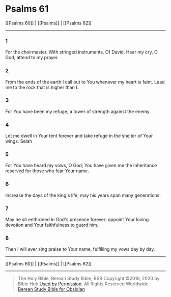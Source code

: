 # Psalms 61

[[Psalms 60]] | [[Psalms]] | [[Psalms 62]]

---

### 1
For the choirmaster. With stringed instruments. Of David. Hear my cry, O God, attend to my prayer.

### 2
From the ends of the earth I call out to You whenever my heart is faint. Lead me to the rock that is higher than I.

### 3
For You have been my refuge, a tower of strength against the enemy.

### 4
Let me dwell in Your tent forever and take refuge in the shelter of Your wings. Selah

### 5
For You have heard my vows, O God; You have given me the inheritance reserved for those who fear Your name.

### 6
Increase the days of the king's life; may his years span many generations.

### 7
May he sit enthroned in God's presence forever; appoint Your loving devotion and Your faithfulness to guard him.

### 8
Then I will ever sing praise to Your name, fulfilling my vows day by day.

---

[[Psalms 60]] | [[Psalms]] | [[Psalms 62]]

---

> The Holy Bible, Berean Study Bible, BSB
> Copyright &copy;2016, 2020 by Bible Hub
> [Used by Permission](https://berean.bible/terms.htm). All Rights Reserved Worldwide.
> [Berean Study Bible for Obsidian](https://github.com/gapmiss/berean-study-bible-for-obsidian)</small>

